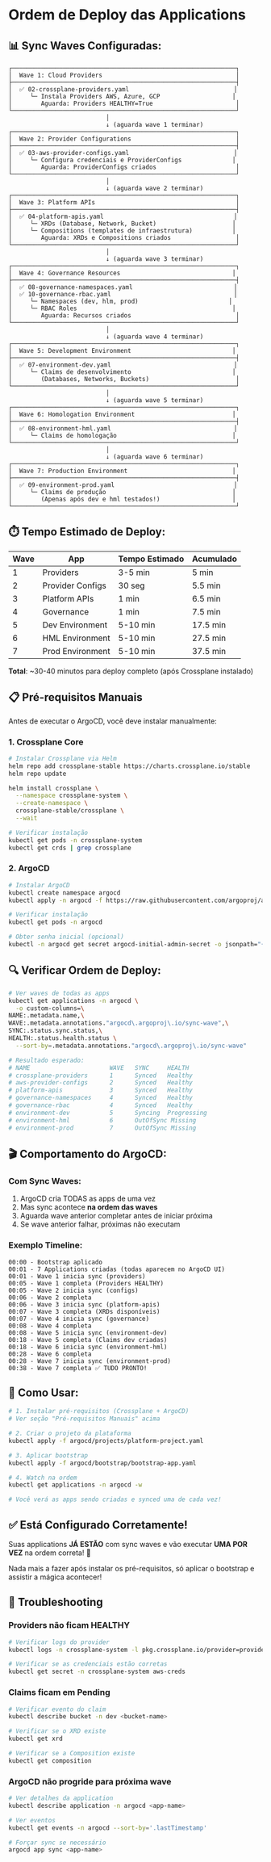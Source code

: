 # Ordem de Deploy das Applications

## 📊 Sync Waves Configuradas:

```
┌──────────────────────────────────────────────────────────────┐
│  Wave 1: Cloud Providers                                     │
├──────────────────────────────────────────────────────────────┤
│  ✅ 02-crossplane-providers.yaml                             │
│     └─ Instala Providers AWS, Azure, GCP                    │
│        Aguarda: Providers HEALTHY=True                       │
└──────────────────────────────────────────────────────────────┘
                           │
                           ↓ (aguarda wave 1 terminar)
┌──────────────────────────────────────────────────────────────┐
│  Wave 2: Provider Configurations                             │
├──────────────────────────────────────────────────────────────┤
│  ✅ 03-aws-provider-configs.yaml                             │
│     └─ Configura credenciais e ProviderConfigs              │
│        Aguarda: ProviderConfigs criados                      │
└──────────────────────────────────────────────────────────────┘
                           │
                           ↓ (aguarda wave 2 terminar)
┌──────────────────────────────────────────────────────────────┐
│  Wave 3: Platform APIs                                       │
├──────────────────────────────────────────────────────────────┤
│  ✅ 04-platform-apis.yaml                                    │
│     └─ XRDs (Database, Network, Bucket)                     │
│     └─ Compositions (templates de infraestrutura)           │
│        Aguarda: XRDs e Compositions criados                  │
└──────────────────────────────────────────────────────────────┘
                           │
                           ↓ (aguarda wave 3 terminar)
┌──────────────────────────────────────────────────────────────┐
│  Wave 4: Governance Resources                               │
├──────────────────────────────────────────────────────────────┤
│  ✅ 08-governance-namespaces.yaml                            │
│  ✅ 10-governance-rbac.yaml                                  │
│     └─ Namespaces (dev, hlm, prod)                         │
│     └─ RBAC Roles                                           │
│        Aguarda: Recursos criados                             │
└──────────────────────────────────────────────────────────────┘
                           │
                           ↓ (aguarda wave 4 terminar)
┌──────────────────────────────────────────────────────────────┐
│  Wave 5: Development Environment                            │
├──────────────────────────────────────────────────────────────┤
│  ✅ 07-environment-dev.yaml                                  │
│     └─ Claims de desenvolvimento                            │
│        (Databases, Networks, Buckets)                        │
└──────────────────────────────────────────────────────────────┘
                           │
                           ↓ (aguarda wave 5 terminar)
┌──────────────────────────────────────────────────────────────┐
│  Wave 6: Homologation Environment                           │
├──────────────────────────────────────────────────────────────┤
│  ✅ 08-environment-hml.yaml                                  │
│     └─ Claims de homologação                                │
└──────────────────────────────────────────────────────────────┘
                           │
                           ↓ (aguarda wave 6 terminar)
┌──────────────────────────────────────────────────────────────┐
│  Wave 7: Production Environment                             │
├──────────────────────────────────────────────────────────────┤
│  ✅ 09-environment-prod.yaml                                 │
│     └─ Claims de produção                                   │
│        (Apenas após dev e hml testados!)                    │
└──────────────────────────────────────────────────────────────┘
```

## ⏱️ Tempo Estimado de Deploy:

| Wave | App | Tempo Estimado | Acumulado |
|------|-----|----------------|-----------|
| 1 | Providers | 3-5 min | 5 min |
| 2 | Provider Configs | 30 seg | 5.5 min |
| 3 | Platform APIs | 1 min | 6.5 min |
| 4 | Governance | 1 min | 7.5 min |
| 5 | Dev Environment | 5-10 min | 17.5 min |
| 6 | HML Environment | 5-10 min | 27.5 min |
| 7 | Prod Environment | 5-10 min | 37.5 min |

**Total**: ~30-40 minutos para deploy completo (após Crossplane instalado)

## 📋 Pré-requisitos Manuais

Antes de executar o ArgoCD, você deve instalar manualmente:

### 1. Crossplane Core
```bash
# Instalar Crossplane via Helm
helm repo add crossplane-stable https://charts.crossplane.io/stable
helm repo update

helm install crossplane \
  --namespace crossplane-system \
  --create-namespace \
  crossplane-stable/crossplane \
  --wait

# Verificar instalação
kubectl get pods -n crossplane-system
kubectl get crds | grep crossplane
```

### 2. ArgoCD
```bash
# Instalar ArgoCD
kubectl create namespace argocd
kubectl apply -n argocd -f https://raw.githubusercontent.com/argoproj/argo-cd/stable/manifests/install.yaml

# Verificar instalação
kubectl get pods -n argocd

# Obter senha inicial (opcional)
kubectl -n argocd get secret argocd-initial-admin-secret -o jsonpath="{.data.password}" | base64 -d
```

## 🔍 Verificar Ordem de Deploy:

```bash
# Ver waves de todas as apps
kubectl get applications -n argocd \
  -o custom-columns=\
NAME:.metadata.name,\
WAVE:.metadata.annotations."argocd\.argoproj\.io/sync-wave",\
SYNC:.status.sync.status,\
HEALTH:.status.health.status \
  --sort-by=.metadata.annotations."argocd\.argoproj\.io/sync-wave"

# Resultado esperado:
# NAME                      WAVE   SYNC     HEALTH
# crossplane-providers      1      Synced   Healthy
# aws-provider-configs      2      Synced   Healthy
# platform-apis             3      Synced   Healthy
# governance-namespaces     4      Synced   Healthy
# governance-rbac           4      Synced   Healthy
# environment-dev           5      Syncing  Progressing
# environment-hml           6      OutOfSync Missing
# environment-prod          7      OutOfSync Missing
```

## 🎬 Comportamento do ArgoCD:

### Com Sync Waves:
1. ArgoCD cria TODAS as apps de uma vez
2. Mas sync acontece **na ordem das waves**
3. Aguarda wave anterior completar antes de iniciar próxima
4. Se wave anterior falhar, próximas não executam

### Exemplo Timeline:

```
00:00 - Bootstrap aplicado
00:01 - 7 Applications criadas (todas aparecem no ArgoCD UI)
00:01 - Wave 1 inicia sync (providers)
00:05 - Wave 1 completa (Providers HEALTHY)
00:05 - Wave 2 inicia sync (configs)
00:06 - Wave 2 completa
00:06 - Wave 3 inicia sync (platform-apis)
00:07 - Wave 3 completa (XRDs disponíveis)
00:07 - Wave 4 inicia sync (governance)
00:08 - Wave 4 completa
00:08 - Wave 5 inicia sync (environment-dev)
00:18 - Wave 5 completa (Claims dev criadas)
00:18 - Wave 6 inicia sync (environment-hml)
00:28 - Wave 6 completa
00:28 - Wave 7 inicia sync (environment-prod)
00:38 - Wave 7 completa ✅ TUDO PRONTO!
```

## 🚀 Como Usar:

```bash
# 1. Instalar pré-requisitos (Crossplane + ArgoCD)
# Ver seção "Pré-requisitos Manuais" acima

# 2. Criar o projeto da plataforma
kubectl apply -f argocd/projects/platform-project.yaml

# 3. Aplicar bootstrap
kubectl apply -f argocd/bootstrap/bootstrap-app.yaml

# 4. Watch na ordem
kubectl get applications -n argocd -w

# Você verá as apps sendo criadas e synced uma de cada vez!
```

## ✅ Está Configurado Corretamente!

Suas applications **JÁ ESTÃO** com sync waves e vão executar **UMA POR VEZ** na ordem correta! 🎉

Nada mais a fazer após instalar os pré-requisitos, só aplicar o bootstrap e assistir a mágica acontecer!

## 🔧 Troubleshooting

### Providers não ficam HEALTHY
```bash
# Verificar logs do provider
kubectl logs -n crossplane-system -l pkg.crossplane.io/provider=provider-aws

# Verificar se as credenciais estão corretas
kubectl get secret -n crossplane-system aws-creds
```

### Claims ficam em Pending
```bash
# Verificar evento do claim
kubectl describe bucket -n dev <bucket-name>

# Verificar se o XRD existe
kubectl get xrd

# Verificar se a Composition existe
kubectl get composition
```

### ArgoCD não progride para próxima wave
```bash
# Ver detalhes da application
kubectl describe application -n argocd <app-name>

# Ver eventos
kubectl get events -n argocd --sort-by='.lastTimestamp'

# Forçar sync se necessário
argocd app sync <app-name>
```
